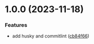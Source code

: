 # 1.0.0 (2023-11-18)


### Features

* add husky and commitlint ([cb84f66](https://github.com/GXiang314/autoRelease/commit/cb84f6646aca6ce3d78c9806695988b3acadf6c4))
